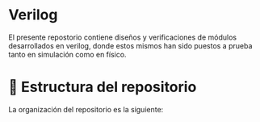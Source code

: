 # Verilog
El presente repostorio contiene diseños y verificaciones de módulos desarrollados en verilog, donde estos mismos han sido
puestos a prueba tanto en simulación como en físico.

# 📁 Estructura del repositorio 
La organización del repositorio es la siguiente:

